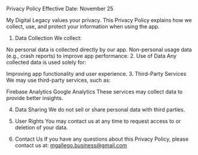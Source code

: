 Privacy Policy
Effective Date: November 25

My Digital Legacy values your privacy. This Privacy Policy explains how we collect, use, and protect your information when using the app.

1. Data Collection
We collect:

No personal data is collected directly by our app.
Non-personal usage data (e.g., crash reports) to improve app performance.
2. Use of Data
Any collected data is used solely for:

Improving app functionality and user experience.
3. Third-Party Services
We may use third-party services, such as:

Firebase Analytics
Google Analytics
These services may collect data to provide better insights.

4. Data Sharing
We do not sell or share personal data with third parties.

5. User Rights
You may contact us at any time to request access to or deletion of your data.

6. Contact Us
If you have any questions about this Privacy Policy, please contact us at:
mgallego.business@gmail.com

